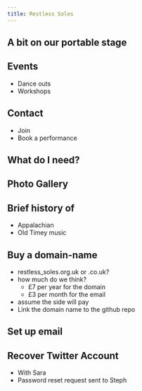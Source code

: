 ```yaml
---
title: Restless Soles
---
```

## A bit on our portable stage

## Events
* Dance outs
* Workshops

## Contact
* Join
* Book a performance

## What do I need?

## Photo Gallery

## Brief history of
* Appalachian
* Old Timey music

## Buy a domain-name
- restless_soles.org.uk or .co.uk?
- how much do we think?
  - £7 per year for the domain
  - £3 per month for the email
- assume the side will pay
- Link the domain name to the github repo

## Set up email

## Recover Twitter Account
* With Sara
* Password reset request sent to Steph
